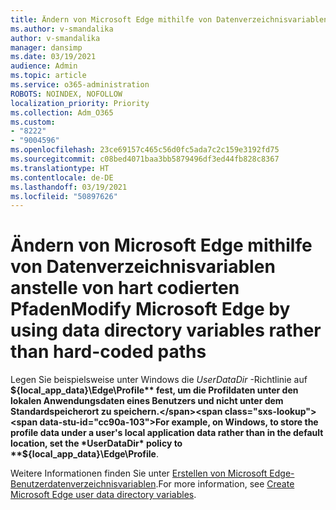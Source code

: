 ```yaml
---
title: Ändern von Microsoft Edge mithilfe von Datenverzeichnisvariablen anstelle von hart codierten Pfaden
ms.author: v-smandalika
author: v-smandalika
manager: dansimp
ms.date: 03/19/2021
audience: Admin
ms.topic: article
ms.service: o365-administration
ROBOTS: NOINDEX, NOFOLLOW
localization_priority: Priority
ms.collection: Adm_O365
ms.custom:
- "8222"
- "9004596"
ms.openlocfilehash: 23ce69157c465c56d0fc5ada7c2c159e3192fd75
ms.sourcegitcommit: c08bed4071baa3bb5879496df3ed44fb828c8367
ms.translationtype: HT
ms.contentlocale: de-DE
ms.lasthandoff: 03/19/2021
ms.locfileid: "50897626"
---
```

# <a name="modify-microsoft-edge-by-using-data-directory-variables-rather-than-hard-coded-paths"></a><span data-ttu-id="cc90a-102">Ändern von Microsoft Edge mithilfe von Datenverzeichnisvariablen anstelle von hart codierten Pfaden</span><span class="sxs-lookup"><span data-stu-id="cc90a-102">Modify Microsoft Edge by using data directory variables rather than hard-coded paths</span></span>

<span data-ttu-id="cc90a-103">Legen Sie beispielsweise unter Windows die *UserDataDir* -Richtlinie auf **${local_app_data}\Edge\Profile** fest, um die Profildaten unter den lokalen Anwendungsdaten eines Benutzers und nicht unter dem Standardspeicherort zu speichern.</span><span class="sxs-lookup"><span data-stu-id="cc90a-103">For example, on Windows, to store the profile data under a user's local application data rather than in the default location, set the *UserDataDir* policy to **${local_app_data}\Edge\Profile**.</span></span>

<span data-ttu-id="cc90a-104">Weitere Informationen finden Sie unter [Erstellen von Microsoft Edge-Benutzerdatenverzeichnisvariablen](https://docs.microsoft.com/deployedge/microsoft-edge-policies).</span><span class="sxs-lookup"><span data-stu-id="cc90a-104">For more information, see [Create Microsoft Edge user data directory variables](https://docs.microsoft.com/deployedge/microsoft-edge-policies).</span></span>